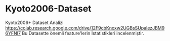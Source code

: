 # Kyoto2006-Dataset
Kyoto2006+ Dataset Analizi
https://colab.research.google.com/drive/12F9cbKnoxw2UGBsSUpalezJBM96YFNI7
Bu Datasette önemli feature'lerin İstatistikleri incelenmiştir.
